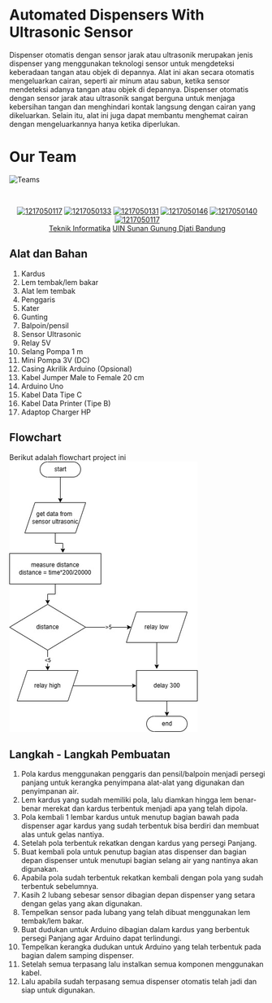 # Automated Dispensers With Ultrasonic Sensor
Dispenser otomatis dengan sensor jarak atau ultrasonik merupakan jenis dispenser yang menggunakan teknologi sensor untuk mengdeteksi keberadaan tangan atau objek di depannya. Alat ini akan secara otomatis mengeluarkan cairan, seperti air minum atau sabun, ketika sensor mendeteksi adanya tangan atau objek di depannya. Dispenser otomatis dengan sensor jarak atau ultrasonik sangat berguna untuk menjaga kebersihan tangan dan menghindari kontak langsung dengan cairan yang dikeluarkan. Selain itu, alat ini juga dapat membantu menghemat cairan dengan mengeluarkannya hanya ketika diperlukan.

# Our Team
![Teams](https://img.shields.io/badge/Our%20Team-Team%203-blue)
<div align='center'>

<br>

[![1217050117](https://img.shields.io/badge/117-Ray%20Ramadita-blue)](https://github.com/RayRama) 
  [![1217050133](https://img.shields.io/badge/133-Silvia%20Nurrobianti-blue)](https://github.com/) [![1217050131](https://img.shields.io/badge/131-Sami%20Irhamnillah-blue)](https://github.com/) [![1217050146](https://img.shields.io/badge/146-Yuda%20Ristian%20A-blue)](https://github.com/) [![1217050140](https://img.shields.io/badge/140-Wiki%20Nurrohman-blue)](https://github.com/) [![1217050117](https://img.shields.io/badge/100-Muhammad%20Nuzul%20Rizka-blue)](https://github.com/)
  <br> [Teknik Informatika](http://if.uinsgd.ac.id/) [UIN Sunan Gunung Djati Bandung](https://uinsgd.ac.id/) 

</div>

## Alat dan Bahan
1. Kardus
2. Lem tembak/lem bakar
3. Alat lem tembak
4. Penggaris
5. Kater
6. Gunting
7. Balpoin/pensil
8. Sensor Ultrasonic
9. Relay 5V
10. Selang Pompa 1 m
11. Mini Pompa 3V (DC)
12. Casing Akrilik Arduino (Opsional)
13. Kabel Jumper Male to Female 20 cm
14. Arduino Uno
15. Kabel Data Tipe C
16. Kabel Data Printer (Tipe B)
17. Adaptop Charger HP

## Flowchart 
Berikut adalah flowchart project ini
<br>![Flowchart_assets](assets/flowchart.jpg)

## Langkah - Langkah Pembuatan
1. Pola kardus menggunakan penggaris dan pensil/balpoin menjadi persegi panjang untuk kerangka penyimpana alat-alat yang digunakan dan penyimpanan air.
2. Lem kardus yang sudah memiliki pola, lalu diamkan hingga lem benar-benar merekat dan kardus terbentuk menjadi apa yang telah dipola.
3. Pola kembali 1 lembar kardus untuk menutup bagian bawah pada dispenser agar kardus yang sudah terbentuk bisa berdiri dan membuat alas untuk gelas nantiya.
4. Setelah pola terbentuk rekatkan dengan kardus yang persegi Panjang.
5. Buat kembali pola untuk penutup bagian atas dispenser dan bagian depan dispenser untuk menutupi bagian selang air yang nantinya akan digunakan.
6. Apabila pola sudah terbentuk rekatkan kembali dengan pola yang sudah terbentuk sebelumnya.
7. Kasih 2 lubang sebesar sensor dibagian depan dispenser yang setara dengan gelas yang akan digunakan.
8. Tempelkan sensor pada lubang yang telah dibuat menggunakan lem tembak/lem bakar.
9. Buat dudukan untuk Arduino dibagian dalam kardus yang berbentuk persegi Panjang agar Arduino dapat terlindungi.
10. Tempelkan kerangka dudukan untuk Arduino yang telah terbentuk pada bagian dalem samping dispenser.
11. Setelah semua terpasang lalu instalkan semua komponen menggunakan kabel.
12. Lalu apabila sudah terpasang semua dispenser otomatis telah jadi dan siap untuk digunakan.
